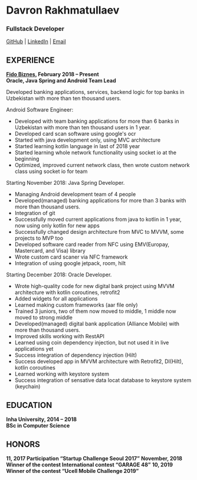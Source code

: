 
# Davron Rakhmatullaev
### Fullstack Developer

[GitHub](https://github.com/davron028) | [LinkedIn](https://www.linkedin.com/in/davron-rakhmatullaev/) | [Email](mailto:davron.rakhmatullaev@gmail.com)

EXPERIENCE
-
**[Fido Biznes](https://fido-biznes.uz/#/), February 2018 – Present <br>
Oracle, Java Spring and Android Team Lead**

Developed banking applications, services, backend logic for top banks in Uzbekistan with more than ten thousand users.

Android Software Engineer:

- Developed with team banking applications for more than 6 banks in Uzbekistan with more than ten thousand users in 1 year.
- Developed card scan software using google's ocr 
- Started with java development only, using MVC architecture
- Started learning kotlin language in last of 2018 year
- Started learning whole network functionality using socket io at the beginning
- Optimized, improved current network class, then wrote custom network class using socket io for team

Starting November 2018:
Java Spring Developer.

- Managing Android development team of 4 people
- Developed(managed) banking applications for more than 3 banks with more than thousand users.
- Integration of git 
- Successfully moved current applications from java to kotlin in 1 year, now using only kotlin for new apps
- Successfully changed design architecture from MVC to MVVM, some projects to MVP too
- Developed software card reader from NFC using EMV(Europay, Mastercard, and Visa) library
- Wrote custom card scaner via NFC framework 
- Integration of using google jetpack, room, hilt

Starting December 2018:
Oracle Developer.

- Wrote high-quality code for new digital bank project using MVVM architecture with kotlin coroutines, retrofit2
- Added widgets for all applications
- Learned making custom frameworks (aar file only)
- Trained 3 juniors, two of them now moved to middle, 1 middle now moved to strong middle
- Developed(managed) digital bank application (Alliance Mobile) with more than thousand users.
- Improved skills working with RestAPI 
- Learned using coin dependency injection, but not used it in live applications yet
- Success integration of dependency injection (Hilt)
- Success developed app in MVVM architecture with Retrofit2, DI(Hilt), kotlin coroutines 
- Learned working with keystore system 
- Success integration of sensative data locat database to keystore system (keychain) 

EDUCATION
- 
**Inha University, 2014 – 2018 <br>
BSc in Computer Science**

HONORS
- 
**11, 2017 Participation “Startup Challenge Seoul 2017”**
**November, 2018 Winner of the contest International contest “GARAGE 48”**
**10, 2019 Winner of the contest “Ucell Mobile Challenge 2019”**
